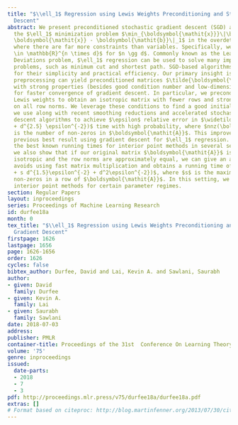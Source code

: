 ```yaml
---
title: "$\\ell_1$ Regression using Lewis Weights Preconditioning and Stochastic Gradient
  Descent"
abstract: We present preconditioned stochastic gradient descent (SGD) algorithms for
  the $\ell_1$ minimization problem $\min_{\boldsymbol{\mathit{x}}}\|\boldsymbol{\mathit{A}}
  \boldsymbol{\mathit{x}} - \boldsymbol{\mathit{b}}\|_1$ in the overdetermined case,
  where there are far more constraints than variables. Specifically, we have $\boldsymbol{\mathit{A}}
  \in \mathbb{R}^{n \times d}$ for $n \gg d$. Commonly known as the Least Absolute
  Deviations problem, $\ell_1$ regression can be used to solve many important combinatorial
  problems, such as minimum cut and shortest path. SGD-based algorithms are appealing
  for their simplicity and practical efficiency. Our primary insight is that careful
  preprocessing can yield preconditioned matrices $\tilde{\boldsymbol{\mathit{A}}}$
  with strong properties (besides good condition number and low-dimension) that allow
  for faster convergence of gradient descent. In particular, we precondition using
  Lewis weights to obtain an isotropic matrix with fewer rows and strong upper bounds
  on all row norms. We leverage these conditions to find a good initialization, which
  we use along with recent smoothing reductions and accelerated stochastic gradient
  descent algorithms to achieve $\epsilon$ relative error in $\widetilde{O}(nnz(\boldsymbol{\mathit{A}})
  + d^{2.5} \epsilon^{-2})$ time with high probability, where $nnz(\boldsymbol{\mathit{A}})$
  is the number of non-zeros in $\boldsymbol{\mathit{A}}$. This improves over the
  previous best result using gradient descent for $\ell_1$ regression. We also match
  the best known running times for interior point methods in several settings. Finally,
  we also show that if our original matrix $\boldsymbol{\mathit{A}}$ is approximately
  isotropic and the row norms are approximately equal, we can give an algorithm that
  avoids using fast matrix multiplication and obtains a running time of $\widetilde{O}(nnz(\boldsymbol{\mathit{A}})
  + s d^{1.5}\epsilon^{-2} + d^2\epsilon^{-2})$, where $s$ is the maximum number of
  non-zeros in a row of $\boldsymbol{\mathit{A}}$. In this setting, we beat the best
  interior point methods for certain parameter regimes.
section: Regular Papers
layout: inproceedings
series: Proceedings of Machine Learning Research
id: durfee18a
month: 0
tex_title: "$\\ell_1$ Regression using Lewis Weights Preconditioning and Stochastic
  Gradient Descent"
firstpage: 1626
lastpage: 1656
page: 1626-1656
order: 1626
cycles: false
bibtex_author: Durfee, David and Lai, Kevin A. and Sawlani, Saurabh
author:
- given: David
  family: Durfee
- given: Kevin A.
  family: Lai
- given: Saurabh
  family: Sawlani
date: 2018-07-03
address: 
publisher: PMLR
container-title: Proceedings of the 31st  Conference On Learning Theory
volume: '75'
genre: inproceedings
issued:
  date-parts:
  - 2018
  - 7
  - 3
pdf: http://proceedings.mlr.press/v75/durfee18a/durfee18a.pdf
extras: []
# Format based on citeproc: http://blog.martinfenner.org/2013/07/30/citeproc-yaml-for-bibliographies/
---
```

